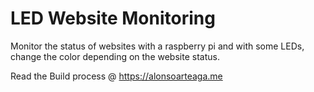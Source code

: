 # LED Website Monitoring 

Monitor the status of websites with a raspberry pi and with some LEDs, 
change the color depending on the website status.

Read the Build process @ https://alonsoarteaga.me
